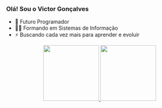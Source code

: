 ### Olá! Sou o Victor Gonçalves

- 🔭 Futuro Programador
- 👨‍💻 Formando em Sistemas de Informação
- ⚡ Buscando cada vez mais para aprender e evoluir

<div align="center">
  <a href="https://github.com/rafaballerini">
  <img height="150em" src="https://github-readme-stats.vercel.app/api?username=VictorGoncod&show_icons=true&theme=dark&include_all_commits=true&count_private=true"/>
  <img height="150em" src="https://github-readme-stats.vercel.app/api/top-langs/?username=VictorGoncod&layout=compact&langs_count=7&theme=dark"/>
</div>

  ##
